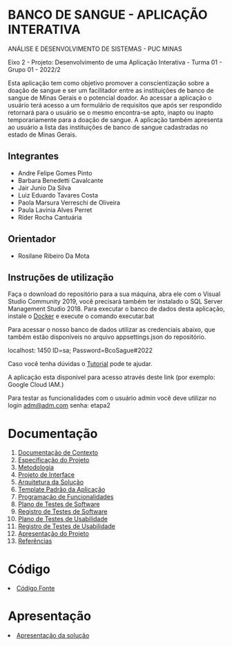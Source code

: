 # BANCO DE SANGUE - APLICAÇÃO INTERATIVA

ANÁLISE E DESENVOLVIMENTO DE SISTEMAS - PUC MINAS

Eixo 2 - Projeto: Desenvolvimento de uma Aplicação Interativa - Turma 01 - Grupo 01 - 2022/2

Esta aplicação tem como objetivo promover a conscientização sobre a doação de sangue e ser um facilitador entre as instituições de banco de sangue de Minas Gerais e o potencial doador. Ao acessar a aplicação o usuário terá acesso a um formulário de requisitos que após ser respondido retornará para o usuário se o mesmo encontra-se apto, inapto ou inapto temporariamente para a doação de sangue. A aplicação também apresenta ao usuário a lista das instituições de banco de sangue cadastradas no estado de Minas Gerais.

## Integrantes

* Andre Felipe Gomes Pinto
* Barbara Benedetti Cavalcante
* Jair Junio Da Silva
* Luiz Eduardo Tavares Costa
* Paola Marsura Verreschi de Oliveira
* Paula Lavínia Alves Perret
* Ríder Rocha Cantuária

## Orientador

* Rosilane Ribeiro Da Mota

## Instruções de utilização

Faça o download do repositório para a sua máquina, abra ele com o Visual Studio Community 2019, você precisará também ter instalado o SQL Server Management Studio 2018. Para executar o banco de dados desta aplicação, instale o [Docker](https://docs.docker.com/desktop/install/windows-install/) e execute o comando executar.bat

Para acessar o nosso banco de dados utilizar as credenciais abaixo, que também estão disponíveis no arquivo appsettings.json do repositório.

localhost: 1450
ID=sa;
Password=BcoSague#2022

Caso você tenha dúvidas o [Tutorial](https://www.youtube.com/watch?v=Lgh8JgcYFwM/) pode te ajudar.

A aplicação esta disponível para acesso através deste link (por exemplo: Google Cloud IAM.)

Para testar as funcionalidades com o usuário admin você deve utilizar no login adm@adm.com senha: etapa2

# Documentação

<ol>
<li><a href="docs/01-Documentação de Contexto.md"> Documentação de Contexto</a></li>
<li><a href="docs/02-Especificação do Projeto.md"> Especificação do Projeto</a></li>
<li><a href="docs/03-Metodologia.md"> Metodologia</a></li>
<li><a href="docs/04-Projeto de Interface.md"> Projeto de Interface</a></li>
<li><a href="docs/05-Arquitetura da Solução.md"> Arquitetura da Solução</a></li>
<li><a href="docs/06-Template Padrão da Aplicação.md"> Template Padrão da Aplicação</a></li>
<li><a href="docs/07-Programação de Funcionalidades.md"> Programação de Funcionalidades</a></li>
<li><a href="docs/08-Plano de Testes de Software.md"> Plano de Testes de Software</a></li>
<li><a href="docs/09-Registro de Testes de Software.md"> Registro de Testes de Software</a></li>
<li><a href="docs/10-Plano de Testes de Usabilidade.md"> Plano de Testes de Usabilidade</a></li>
<li><a href="docs/11-Registro de Testes de Usabilidade.md"> Registro de Testes de Usabilidade</a></li>
<li><a href="docs/12-Apresentação do Projeto.md"> Apresentação do Projeto</a></li>
<li><a href="docs/13-Referências.md"> Referências</a></li>
</ol>

# Código

<li><a href="src/README.md"> Código Fonte</a></li>

# Apresentação

<li><a href="https://player.vimeo.com/video/748586173?h=956ad1b169"> Apresentação da solução
  
